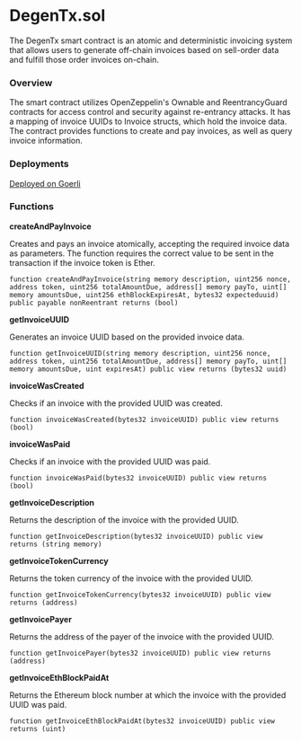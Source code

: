 
# DegenTx.sol

 The DegenTx smart contract is an atomic and deterministic invoicing system that allows users to generate off-chain invoices based on sell-order data and fulfill those order invoices on-chain.

### Overview

The smart contract utilizes OpenZeppelin's Ownable and ReentrancyGuard contracts for access control and security against re-entrancy attacks. It has a mapping of invoice UUIDs to Invoice structs, which hold the invoice data. The contract provides functions to create and pay invoices, as well as query invoice information.


### Deployments 

[Deployed on Goerli](https://goerli.etherscan.io/address/0x568cD537Ed5C70aE1A2b1B0Fd6DE6D94c7FAdD77)

### Functions

 

**createAndPayInvoice**

Creates and pays an invoice atomically, accepting the required invoice data as parameters. The function requires the correct value to be sent in the transaction if the invoice token is Ether.

```
function createAndPayInvoice(string memory description, uint256 nonce, address token, uint256 totalAmountDue, address[] memory payTo, uint[] memory amountsDue, uint256 ethBlockExpiresAt, bytes32 expecteduuid) public payable nonReentrant returns (bool)
```

**getInvoiceUUID**

Generates an invoice UUID based on the provided invoice data.


```
function getInvoiceUUID(string memory description, uint256 nonce, address token, uint256 totalAmountDue, address[] memory payTo, uint[] memory amountsDue, uint expiresAt) public view returns (bytes32 uuid)
```

**invoiceWasCreated**

Checks if an invoice with the provided UUID was created.

 
```
function invoiceWasCreated(bytes32 invoiceUUID) public view returns (bool)
```

**invoiceWasPaid**

Checks if an invoice with the provided UUID was paid.


```
function invoiceWasPaid(bytes32 invoiceUUID) public view returns (bool)
```

**getInvoiceDescription**

Returns the description of the invoice with the provided UUID.

```
function getInvoiceDescription(bytes32 invoiceUUID) public view returns (string memory)
```

**getInvoiceTokenCurrency**

Returns the token currency of the invoice with the provided UUID.

 
```
function getInvoiceTokenCurrency(bytes32 invoiceUUID) public view returns (address)
```

**getInvoicePayer**

Returns the address of the payer of the invoice with the provided UUID.

 
```
function getInvoicePayer(bytes32 invoiceUUID) public view returns (address)
```

**getInvoiceEthBlockPaidAt**

Returns the Ethereum block number at which the invoice with the provided UUID was paid.

 

```
function getInvoiceEthBlockPaidAt(bytes32 invoiceUUID) public view returns (uint)
```